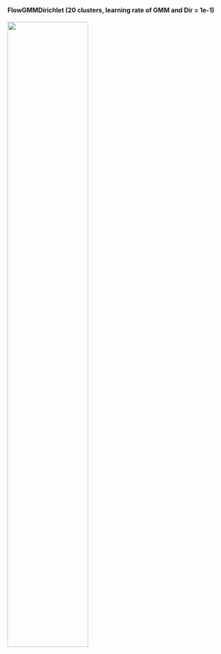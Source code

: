 
#### FlowGMMDirichlet (20 clusters, learning rate of GMM and Dir = 1e-1)
<img src="pinwheels_1e-1_0.gif" width="60%" height="60%">
